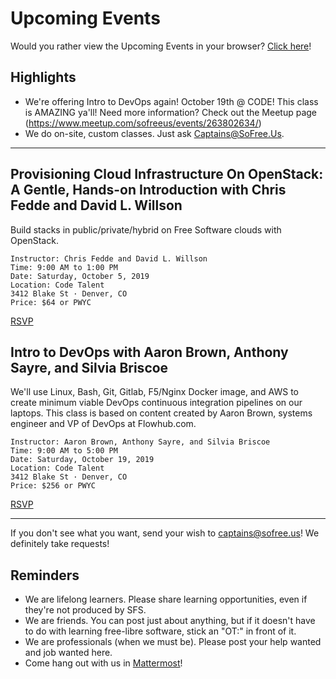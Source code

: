 # Upcoming Events

Would you rather view the Upcoming Events in your browser? [Click here](https://gitlab.com/sofreeus/sofreeus/blob/master/upcoming-events.md)!


## Highlights

* We're offering Intro to DevOps again! October 19th @ CODE!  This class is AMAZING ya'll!  Need more information?  Check out the Meetup page (https://www.meetup.com/sofreeus/events/263802634/)
* We do on-site, custom classes. Just ask Captains@SoFree.Us.

---

## Provisioning Cloud Infrastructure On OpenStack: A Gentle, Hands-on Introduction with Chris Fedde and David L. Willson

Build stacks in public/private/hybrid on Free Software clouds with OpenStack.

    Instructor: Chris Fedde and David L. Willson
    Time: 9:00 AM to 1:00 PM
    Date: Saturday, October 5, 2019
    Location: Code Talent
    3412 Blake St · Denver, CO
    Price: $64 or PWYC
    
[RSVP](https://www.meetup.com/sofreeus/events/264738399/)

## Intro to DevOps with Aaron Brown, Anthony Sayre, and Silvia Briscoe

We'll use Linux, Bash, Git, Gitlab, F5/Nginx Docker image, and AWS to create minimum viable DevOps continuous integration pipelines on our laptops. 
This class is based on content created by Aaron Brown, systems engineer and VP of DevOps at Flowhub.com.

    Instructor: Aaron Brown, Anthony Sayre, and Silvia Briscoe
    Time: 9:00 AM to 5:00 PM
    Date: Saturday, October 19, 2019
    Location: Code Talent
    3412 Blake St · Denver, CO
    Price: $256 or PWYC

[RSVP](https://www.meetup.com/sofreeus/events/263802634/)

---

If you don't see what you want, send your wish to captains@sofree.us! We definitely take requests!

## Reminders

* We are lifelong learners. Please share learning opportunities, even if they're not produced by SFS.
* We are friends. You can post just about anything, but if it doesn't have to do with learning free-libre software, stick an "OT:" in front of it.
* We are professionals (when we must be). Please post your help wanted and job wanted here.
* Come hang out with us in [Mattermost](https://mm.sofree.us/sfs-team/channels/town-square)!
